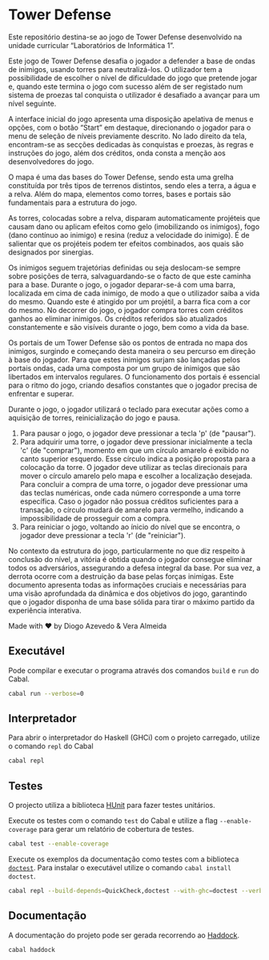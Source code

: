   # Tower Defense

Este repositório destina-se ao jogo de Tower Defense desenvolvido na unidade curricular “Laboratórios de Informática 1”.

Este jogo de Tower Defense desafia o jogador a defender a base de ondas de inimigos, usando torres para neutralizá-los. O utilizador tem a possibilidade de escolher o nível de dificuldade do jogo que pretende jogar e, quando este termina o jogo com sucesso além de ser registado num sistema de proezas tal conquista o utilizador é desafiado a avançar para um nível seguinte.

A interface inicial do jogo apresenta uma disposição apelativa de menus e opções, com o botão “Start” em destaque, direcionando o jogador para o menu de seleção de níveis previamente descrito. No lado direito da tela, encontram-se as secções dedicadas às conquistas e proezas, às regras e instruções do jogo, além dos créditos, onda consta a menção aos desenvolvedores do jogo.

O mapa é uma das bases do Tower Defense, sendo esta uma grelha constituída por três tipos de terrenos distintos, sendo eles a terra, a água e a relva. Além do mapa, elementos como torres, bases e portais são fundamentais para a estrutura do jogo.

As torres, colocadas sobre a relva, disparam automaticamente projéteis que causam dano ou aplicam efeitos como gelo (imobilizando os inimigos), fogo (dano contínuo ao inimigo) e resina (reduz a velocidade do inimigo). É de salientar que os projéteis podem ter efeitos combinados, aos quais são designados por sinergias.

Os inimigos seguem trajetórias definidas ou seja deslocam-se sempre sobre posições de terra, salvaguardando-se o facto de que este caminha para a base.
Durante o jogo, o jogador deparar-se-á com uma barra, localizada em cima de cada inimigo, de modo a que o utilizador saiba a vida do mesmo. Quando este é atingido por um projétil, a barra fica com a cor do mesmo. No decorrer do jogo, o jogador compra torres com créditos ganhos ao eliminar inimigos.
Os créditos referidos são atualizados constantemente e são visíveis durante o jogo, bem como a vida da base.

Os portais de um Tower Defense são os pontos de entrada no mapa dos inimigos, surgindo e começando desta maneira o seu percurso em direção à base do jogador. Para que estes inimigos surjam são lançadas pelos portais ondas, cada uma composta por um grupo de inimigos que são libertados em intervalos regulares. O funcionamento dos portais é essencial para o ritmo do jogo, criando desafios constantes que o jogador precisa de enfrentar e superar.

Durante o jogo, o jogador utilizará o teclado para executar ações como a aquisição de torres, reinicialização do jogo e pausa.

  1. Para pausar o jogo, o jogador deve pressionar a tecla 'p' (de "pausar").
  2. Para adquirir uma torre, o jogador deve pressionar inicialmente a tecla 'c' (de "comprar"), momento em que um círculo amarelo é exibido no canto superior esquerdo. Esse círculo indica a posição proposta para a colocação da torre. O jogador deve utilizar as teclas direcionais para mover o círculo amarelo pelo mapa e escolher a localização desejada. Para concluir a compra de uma torre, o jogador deve pressionar uma das teclas numéricas, onde cada número corresponde a uma torre específica. Caso o jogador não possua créditos suficientes para a transação, o círculo mudará de amarelo para vermelho, indicando a impossibilidade de prosseguir com a compra.
  3. Para reiniciar o jogo, voltando ao ínicio do nível que se encontra, o jogador deve pressionar a tecla 'r' (de "reiniciar").

No contexto da estrutura do jogo, particularmente no que diz respeito à conclusão do nível, a vitória é obtida quando o jogador consegue eliminar todos os adversários, assegurando a defesa integral da base. Por sua vez, a derrota ocorre com a destruição da base pelas forças inimigas.
Este documento apresenta todas as informações cruciais e necessárias para uma visão aprofundada da dinâmica e dos objetivos do jogo, garantindo que o jogador disponha de uma base sólida para tirar o máximo partido da experiência interativa.

Made with ❤️ by Diogo Azevedo & Vera Almeida

## Executável

Pode compilar e executar o programa através dos comandos `build` e `run` do Cabal.

```bash
cabal run --verbose=0
```

## Interpretador

Para abrir o interpretador do Haskell (GHCi) com o projeto carregado, utilize o comando `repl` do Cabal

```bash
cabal repl
```

## Testes

O projecto utiliza a biblioteca [HUnit](https://hackage.haskell.org/package/HUnit) para fazer testes unitários.

Execute os testes com o comando `test` do Cabal e utilize a flag `--enable-coverage` para gerar um relatório de cobertura de testes.

```bash
cabal test --enable-coverage
```

Execute os exemplos da documentação como testes com a biblioteca
[`doctest`](https://hackage.haskell.org/package/doctest). Para instalar o
executável utilize o comando `cabal install doctest`.

```bash
cabal repl --build-depends=QuickCheck,doctest --with-ghc=doctest --verbose=0
```

## Documentação

A documentação do projeto pode ser gerada recorrendo ao [Haddock](https://haskell-haddock.readthedocs.io/).

```bash
cabal haddock
```
